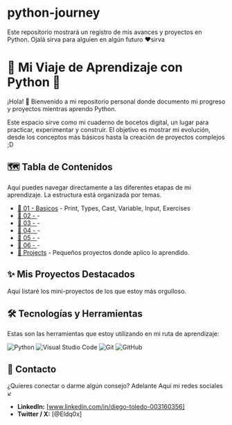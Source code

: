 # python-journey
Este repositorio mostrará un registro de mis avances y proyectos en Python. Ojalá sirva para alguien en algún futuro ❤️sirva

# 🐍 Mi Viaje de Aprendizaje con Python 🚀

¡Hola! 👋 Bienvenido a mi repositorio personal donde documento mi progreso y proyectos mientras aprendo Python.

Este espacio sirve como mi cuaderno de bocetos digital, un lugar para practicar, experimentar y construir. El objetivo es mostrar mi evolución, desde los conceptos más básicos hasta la creación de proyectos complejos ;D

## 🗺️ Tabla de Contenidos

Aquí puedes navegar directamente a las diferentes etapas de mi aprendizaje. La estructura está organizada por temas.

* [📁 01 - Basicos](https://github.com/Diego-Toledo1/python-journey/tree/main/01_basic) - Print, Types, Cast, Variable, Input, Exercises
* [📁 02 - ]() - 
* [📁 03 - ]() - 
* [📁 04 - ]() - 
* [📁 05 - ]() - 
* [📁 06 - ]() - 
* [📁 Projects]() - Pequeños proyectos donde aplico lo aprendido.


## ✨ Mis Proyectos Destacados

Aquí listaré los mini-proyectos de los que estoy más orgulloso.


## 🛠️ Tecnologías y Herramientas

Estas son las herramientas que estoy utilizando en mi ruta de aprendizaje:

![Python](https://img.shields.io/badge/python-3670A0?style=for-the-badge&logo=python&logoColor=ffdd54)
![Visual Studio Code](https://img.shields.io/badge/Visual%20Studio%20Code-0078d7.svg?style=for-the-badge&logo=visual-studio-code&logoColor=white)
![Git](https://img.shields.io/badge/git-%23F05033.svg?style=for-the-badge&logo=git&logoColor=white)
![GitHub](https://img.shields.io/badge/github-%23121011.svg?style=for-the-badge&logo=github&logoColor=white)


## 🔗 Contacto

¿Quieres conectar o darme algún consejo? Adelante Aquí mi redes sociales ↙️

* **LinkedIn:** [www.linkedin.com/in/diego-toledo-003160356]
* **Twitter / X:** [@Eldq0x]
